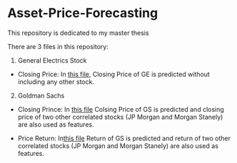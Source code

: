 # Asset-Price-Forecasting
This repository is dedicated to my master thesis

There are 3 files in this repository:
1. General Electrics Stock
  
  - Closing Price: In [this file](https://github.com/berserkhmdvhb/Asset-Price-Forecasting/blob/main/GE_close_sole.ipynb), Closing Price of GE is predicted without     including any other stock.

2. Goldman Sachs 
  - Closing Prince: In [this file](https://github.com/berserkhmdvhb/Asset-Price-Forecasting/blob/main/GS_multi.ipynb) Colsing Price of GS is predicted and closing       price of two  other correlated stocks (JP Morgan and Morgan Stanely) are also used as features.

  - Price Return: In[this file](https://github.com/berserkhmdvhb/Asset-Price-Forecasting/blob/main/GS_multi_return.ipynb) Return of GS is predicted and return of       two other correlated stocks (JP Morgan and Morgan Stanely) are also used as features.

